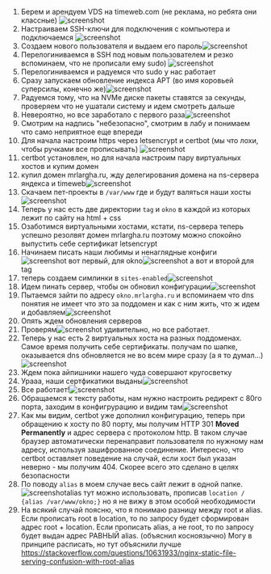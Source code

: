 1. Берем и арендуем VDS на timeweb.com (не реклама, но ребята они классные) ![screenshot](Pastedimage20240911155031.png)
2. Настраиваем SSH-ключи для подключения с компьютера и подключаемся 
   ![screenshot](Pasted%20image%2020240911155520.png)
3. Создаем нового пользователя и выдаем его пароль![screenshot](Pasted%20image%2020240911155935.png)
4. Перелогиниваемся в SSH под новым пользователем и резко вспоминаем, что не прописали ему sudo) ![screenshot](Pasted%20image%2020240911160615.png)
5. Перелогиниваемся и радуемся что sudo у нас работает
6. Сразу запускаем обновление индекса APT (во имя коровьей суперсилы, конечно же)![screenshot](Pasted%20image%2020240911160829.png)
7. Радуемся тому, что на NVMe диске пакеты ставятся за секунды, проверяем что не ушатали систему и идем смотреть дальше
8. Невероятно, но все заработало с первого раза![screenshot](Pasted%20image%2020240911161002.png)
9. Смотрим на надпись "небезопасно", смотрим в лабу и понимаем что само неприятное еще впереди
10. Для начала настроим https через letsencrypt и certbot (мы что лохи, чтобы ручками все прописывать) ![screenshot](Pasted%20image%2020240911162721.png)
11. certbot установлен, но для начала настроим пару виртуальных хостов и купим домен
12. купил домен mrlargha.ru, жду делегирования домена на ns-сервера яндекса и timeweb![screenshot](Pasted%20image%2020240911164235.png)
13. Скачаем пет-проекты в `/var/www` где и будут валяться наши хосты![screenshot](Pasted%20image%2020240911221301.png)
14. Теперь у нас есть две директории `tag` и `okno` в каждой из которых лежит по сайту на html + css
15. Озаботимся виртуальными хостами, кстати, ns-сервера теперь успешно резолвят домен mrlargha.ru поэтому можно спокойно выпустить себе сертификат letsencrypt
16. Начинаем писать наши любимы и ненаглядные конфиги ![screenshot](Pasted%20image%2020240911222329.png) вот первый, для okno![screenshot](Pasted%20image%2020240911222518.png) а вот и второй для tag
17. теперь создаем симлинки в `sites-enabled`![screenshot](Pasted%20image%2020240911222706.png)
18. Идем пинать сервер, чтобы он обновил конфигурации![screenshot](Pasted%20image%2020240911222820.png)
19. Пытаемся зайти по адресу `okno.mrlargha.ru` и вспоминаем что dns понятия не имеет что это за поддомен и как с ним жить, что ж идем и добавляем![screenshot](Pasted%20image%2020240912025026.png)
20. Опять ждем обновления серверов 
21. Проверям![screenshot](Pasted%20image%2020240911223747.png) удивительно, но все работает.
22. Теперь у нас есть 2 виртуальных хоста на разных поддоменах. Самое время получить себе сертификаты. получам по шапке, оказывается dns обновляется не во всем мире сразу (а я то думал...) ![screenshot](Pasted%20image%2020240911224144.png)
23. Ждем пока айпишники нашего чуда совершают кругосветку
24. Урааа, наши сертфикатики выданы![screenshot](Pasted%20image%2020240911232347.png)
25. Все работает!![screenshot](Pasted%20image%2020240911232440.png)
26. Обращаемся к тексту работы, нам нужно настроить редирект с 80го порта, заходим в конфигрурацию и видим там![screenshot](Pasted%20image%2020240912010132.png)
27. Как мы видим, certbot уже дополнил конфигурацию, теперь при обращению к хосту по 80 порту, мы получим HTTP 301 **Moved Permanently** и адрес сервера с протоколом http. В таком случае браузер автоматически перенаправит пользователя по нужному нам адресу, используя зашифрованное соединение. Интересно, что certbot оставляет поведение на случай, если хост был указан неверно - мы получим 404. Скорее всего это сделано в целях безопасности
28. По поводу `alias` в моем случае весь сайт лежит в одной папке. ![screenshot](Pasted%20image%2020240912011241.png)alias тут можно использовать, прописав `location / {alias /var/www/okno;}` но я не вижу в этом особой необходимости
29. На всякий случай поясню, что я понимаю разницу между root и alias. Если прописать root  в location, то по запросу будет сформирован адрес root + location. Если прописать alias, а не root, то по запросу будет выдан адрес РАВНЫЙ alias. (объяснил косноязычно) Могу в принципе расписать, но тут объяснили лучше https://stackoverflow.com/questions/10631933/nginx-static-file-serving-confusion-with-root-alias
